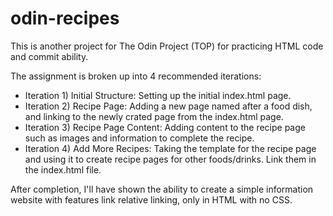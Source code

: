 # odin-recipes
This is another project for The Odin Project (TOP) for practicing HTML code and commit ability. 

The assignment is broken up into 4 recommended iterations:

- Iteration 1) Initial Structure: Setting up the initial index.html page. 
- Iteration 2) Recipe Page: Adding a new page named after a food dish, and linking to the newly crated page from the index.html page.
- Iteration 3) Recipe Page Content: Adding content to the recipe page such as images and information to complete the recipe.
- Iteration 4) Add More Recipes: Taking the template for the recipe page and using it to create recipe pages for other foods/drinks. Link them in the index.html file.

After completion, I'll have shown the ability to create a simple information website with features link relative linking, only in HTML with no CSS. 
